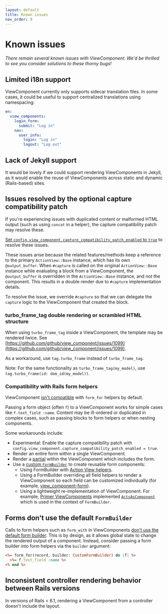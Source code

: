 ```yaml
---
layout: default
title: Known issues
nav_order: 9
---
```


# Known issues

_There remain several known issues with ViewComponent. We'd be thrilled to see you consider solutions to these thorny bugs!_

## Limited i18n support

ViewComponent currently only supports sidecar translation files. In some cases, it could be useful to support centralized translations using namespacing:

```yml
en:
  view_components:
    login_form:
      submit: "Log in"
    nav:
      user_info:
        login: "Log in"
        logout: "Log out"
```

## Lack of Jekyll support

It would be lovely if we could support rendering ViewComponents in Jekyll, as it would enable the reuse of ViewComponents across static and dynamic (Rails-based) sites.

## Issues resolved by the optional capture compatibility patch

If you're experiencing issues with duplicated content or malformed HTML output (such as using `concat` in a helper), the capture compatibility patch may resolve these.

[Set `config.view_component.capture_compatibility_patch_enabled` to `true`](https://viewcomponent.org/api.html#capture_compatibility_patch_enabled) to resolve these issues.

These issues arise because the related features/methods keep a reference to the
primary `ActionView::Base` instance, which has its own `@output_buffer`. When
`#capture` is called on the original `ActionView::Base` instance while
evaluating a block from a ViewComponent, the `@output_buffer` is overridden in
the `ActionView::Base` instance, and *not* the component. This results in a
double render due to `#capture` implementation details.

To resolve the issue, we override `#capture` so that we can delegate the
`capture` logic to the ViewComponent that created the block.

### turbo_frame_tag double rendering or scrambled HTML structure

When using `turbo_frame_tag` inside a ViewComponent, the template may be rendered twice. See [https://github.com/github/view_component/issues/1099](https://github.com/github/view_component/issues/1099).

As a workaround, use `tag.turbo_frame` instead of `turbo_frame_tag`.

Note: For the same functionality as `turbo_frame_tag(my_model)`, use `tag.turbo_frame(id: dom_id(my_model))`.

### Compatibility with Rails form helpers

ViewComponent [isn't compatible](https://github.com/viewcomponent/view_component/issues/241) with `form_for` helpers by default.

Passing a form object (often `f`) to a ViewComponent works for simple cases like `f.text_field :name`. Content may be ill-ordered or duplicated in complex cases, such as passing blocks to form helpers or when nesting components.

Some workarounds include:

- Experimental: Enable the capture compatibility patch with `config.view_component.capture_compatibility_patch_enabled = true`.
- Render an entire form within a single ViewComponent.
- Render a [partial](https://guides.rubyonrails.org/layouts_and_rendering.html#using-partials) within the ViewComponent which includes the form.
- Use a [custom `FormBuilder`](https://guides.rubyonrails.org/form_helpers.html#customizing-form-builders) to create reusable form components:
  - Using FormBuilder with [Action View helpers](https://api.rubyonrails.org/classes/ActionView/Helpers/FormBuilder.html).
  - Using a FormBuilder overriding all field helpers to render a ViewComponent so each field can be customized individually (for example, [view_component-form](https://github.com/pantographe/view_component-form)).
  - Using a lightweight re-implementation of ViewComponent. For example, [Primer ViewComponents](https://github.com/primer/view_components) implemented [`ActsAsComponent`](https://github.com/primer/view_components/blob/main/lib/primer/forms/acts_as_component.rb) which is used in the context of `FormBuilder`.

## Forms don't use the default `FormBuilder`

Calls to form helpers such as `form_with` in ViewComponents [don't use the default form builder](https://github.com/viewcomponent/view_component/pull/1090#issue-753331927). This is by design, as it allows global state to change the rendered output of a component. Instead, consider passing a form builder into form helpers via the `builder` argument:

```html.erb
<%= form_for(record, builder: CustomFormBuilder) do |f| %>
  <%= f.text_field :name %>
<% end %>
```

## Inconsistent controller rendering behavior between Rails versions

In versions of Rails < 6.1, rendering a ViewComponent from a controller doesn't include the layout.
